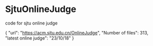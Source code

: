 # SjtuOnlineJudge
code for sjtu online judge

{
    "url": "https://acm.sjtu.edu.cn/OnlineJudge",
    "Number of files": 313,
    "latest online judge": "23/10/18"
}
